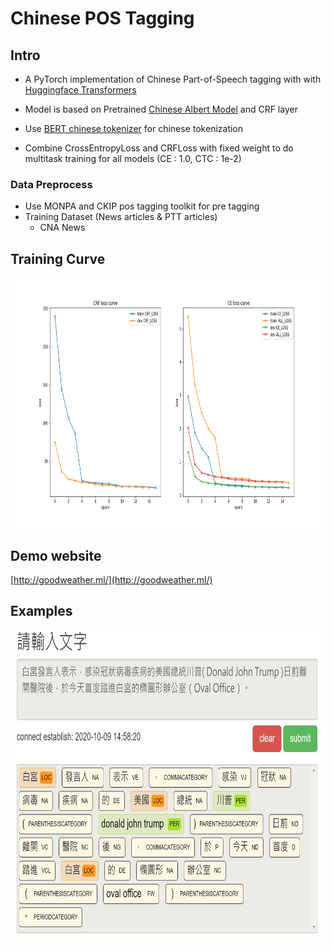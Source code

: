 # Chinese POS Tagging

## Intro

- A PyTorch implementation of Chinese Part-of-Speech tagging with with [Huggingface Transformers](https://github.com/huggingface/transformers)


- Model is based on Pretrained [Chinese Albert Model](https://github.com/brightmart/albert_zh) and CRF layer

- Use [BERT chinese tokenizer](https://github.com/google-research/bert) for chinese tokenization 

- Combine CrossEntropyLoss and CRFLoss with fixed weight to do multitask training for all models (CE : 1.0, CTC : 1e-2)

### Data Preprocess
- Use MONPA and CKIP pos tagging toolkit for pre tagging
- Training Dataset (News articles & PTT articles) 
    - CNA News

## Training Curve

<p align="center">
<img src="/README/loss.png" height="400">
</p>



## Demo website

[http://goodweather.ml/](http://goodweather.ml/)


## Examples

<p align="center">
<img src="/README/example_1.png" height="500">
</p>